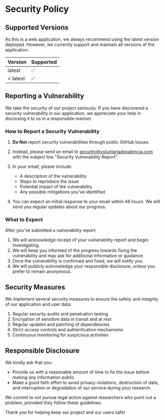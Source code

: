 # Security Policy

## Supported Versions

As this is a web application, we always recommend using the latest version deployed. However, we currently support and maintain all versions of the application.

| Version | Supported          |
| ------- | ------------------ |
| latest  | :white_check_mark: |
| < latest| :white_check_mark: |

## Reporting a Vulnerability

We take the security of our project seriously. If you have discovered a security vulnerability in our application, we appreciate your help in disclosing it to us in a responsible manner.

### How to Report a Security Vulnerability

1. **Do Not** report security vulnerabilities through public GitHub issues.

2. Instead, please send an email to [security@voluntariadovalencia.com](mailto:security@voluntariadovalencia.com) with the subject line "Security Vulnerability Report".

3. In your email, please include:
   - A description of the vulnerability
   - Steps to reproduce the issue
   - Potential impact of the vulnerability
   - Any possible mitigations you've identified

4. You can expect an initial response to your email within 48 hours. We will send you regular updates about our progress.

### What to Expect

After you've submitted a vulnerability report:

1. We will acknowledge receipt of your vulnerability report and begin investigating.
2. We will keep you informed of the progress towards fixing the vulnerability and may ask for additional information or guidance.
3. Once the vulnerability is confirmed and fixed, we will notify you.
4. We will publicly acknowledge your responsible disclosure, unless you prefer to remain anonymous.

## Security Measures

We implement several security measures to ensure the safety and integrity of our application and user data:

1. Regular security audits and penetration testing
2. Encryption of sensitive data in transit and at rest
3. Regular updates and patching of dependencies
4. Strict access controls and authentication mechanisms
5. Continuous monitoring for suspicious activities

## Responsible Disclosure

We kindly ask that you:

- Provide us with a reasonable amount of time to fix the issue before making any information public.
- Make a good faith effort to avoid privacy violations, destruction of data, and interruption or degradation of our service during your research.

We commit to not pursue legal action against researchers who point out a problem, provided they follow these guidelines.

Thank you for helping keep our project and our users safe!